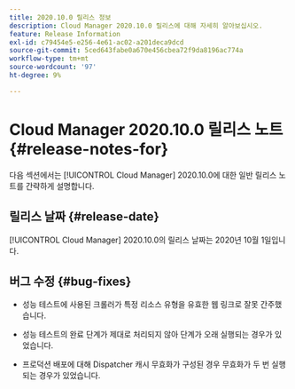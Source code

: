 ```yaml
---
title: 2020.10.0 릴리스 정보
description: Cloud Manager 2020.10.0 릴리스에 대해 자세히 알아보십시오.
feature: Release Information
exl-id: c79454e5-e256-4e61-ac02-a201deca9dcd
source-git-commit: 5ced643fabe0a670e456cbea72f9da8196ac774a
workflow-type: tm+mt
source-wordcount: '97'
ht-degree: 9%

---
```


# Cloud Manager 2020.10.0 릴리스 노트 {#release-notes-for}

다음 섹션에서는 [!UICONTROL Cloud Manager] 2020.10.0에 대한 일반 릴리스 노트를 간략하게 설명합니다.

## 릴리스 날짜 {#release-date}

[!UICONTROL Cloud Manager] 2020.10.0의 릴리스 날짜는 2020년 10월 1일입니다.

## 버그 수정 {#bug-fixes}

* 성능 테스트에 사용된 크롤러가 특정 리소스 유형을 유효한 웹 링크로 잘못 간주했습니다.

* 성능 테스트의 완료 단계가 제대로 처리되지 않아 단계가 오래 실행되는 경우가 있었습니다.

* 프로덕션 배포에 대해 Dispatcher 캐시 무효화가 구성된 경우 무효화가 두 번 실행되는 경우가 있었습니다.
